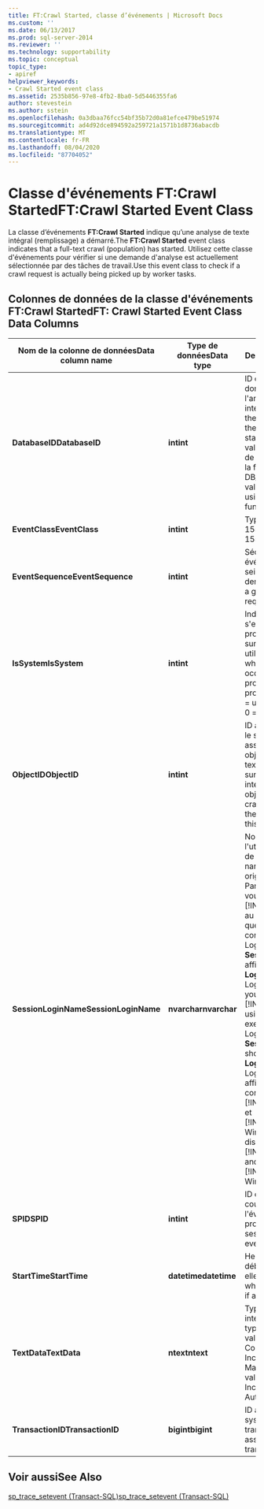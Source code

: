 ```yaml
---
title: FT:Crawl Started, classe d’événements | Microsoft Docs
ms.custom: ''
ms.date: 06/13/2017
ms.prod: sql-server-2014
ms.reviewer: ''
ms.technology: supportability
ms.topic: conceptual
topic_type:
- apiref
helpviewer_keywords:
- Crawl Started event class
ms.assetid: 2535b856-97e8-4fb2-8ba0-5d5446355fa6
author: stevestein
ms.author: sstein
ms.openlocfilehash: 0a3dbaa76fcc54bf35b72d0a81efce479be51974
ms.sourcegitcommit: ad4d92dce894592a259721a1571b1d8736abacdb
ms.translationtype: MT
ms.contentlocale: fr-FR
ms.lasthandoff: 08/04/2020
ms.locfileid: "87704052"
---
```

# <a name="ftcrawl-started-event-class"></a><span data-ttu-id="fd9a6-102">Classe d'événements FT:Crawl Started</span><span class="sxs-lookup"><span data-stu-id="fd9a6-102">FT:Crawl Started Event Class</span></span>
  <span data-ttu-id="fd9a6-103">La classe d’événements **FT:Crawl Started** indique qu’une analyse de texte intégral (remplissage) a démarré.</span><span class="sxs-lookup"><span data-stu-id="fd9a6-103">The **FT:Crawl Started** event class indicates that a full-text crawl (population) has started.</span></span> <span data-ttu-id="fd9a6-104">Utilisez cette classe d'événements pour vérifier si une demande d'analyse est actuellement sélectionnée par des tâches de travail.</span><span class="sxs-lookup"><span data-stu-id="fd9a6-104">Use this event class to check if a crawl request is actually being picked up by worker tasks.</span></span>  
  
## <a name="ft-crawl-started-event-class-data-columns"></a><span data-ttu-id="fd9a6-105">Colonnes de données de la classe d'événements FT:Crawl Started</span><span class="sxs-lookup"><span data-stu-id="fd9a6-105">FT: Crawl Started Event Class Data Columns</span></span>  
  
|<span data-ttu-id="fd9a6-106">Nom de la colonne de données</span><span class="sxs-lookup"><span data-stu-id="fd9a6-106">Data column name</span></span>|<span data-ttu-id="fd9a6-107">Type de données</span><span class="sxs-lookup"><span data-stu-id="fd9a6-107">Data type</span></span>|<span data-ttu-id="fd9a6-108">Description</span><span class="sxs-lookup"><span data-stu-id="fd9a6-108">Description</span></span>|<span data-ttu-id="fd9a6-109">ID de la colonne</span><span class="sxs-lookup"><span data-stu-id="fd9a6-109">Column ID</span></span>|<span data-ttu-id="fd9a6-110">Filtrable</span><span class="sxs-lookup"><span data-stu-id="fd9a6-110">Filterable</span></span>|  
|----------------------|---------------|-----------------|---------------|----------------|  
|<span data-ttu-id="fd9a6-111">**DatabaseID**</span><span class="sxs-lookup"><span data-stu-id="fd9a6-111">**DatabaseID**</span></span>|<span data-ttu-id="fd9a6-112">**int**</span><span class="sxs-lookup"><span data-stu-id="fd9a6-112">**int**</span></span>|<span data-ttu-id="fd9a6-113">ID de la base de données dans laquelle l'analyse de texte intégral a démarré.</span><span class="sxs-lookup"><span data-stu-id="fd9a6-113">ID of the database in which the full-text crawl was started.</span></span> <span data-ttu-id="fd9a6-114">Déterminez la valeur pour une base de données à l'aide de la fonction DB_ID.</span><span class="sxs-lookup"><span data-stu-id="fd9a6-114">Determine the value for a database by using the DB_ID function.</span></span>|<span data-ttu-id="fd9a6-115">3</span><span class="sxs-lookup"><span data-stu-id="fd9a6-115">3</span></span>|<span data-ttu-id="fd9a6-116">Oui</span><span class="sxs-lookup"><span data-stu-id="fd9a6-116">Yes</span></span>|  
|<span data-ttu-id="fd9a6-117">**EventClass**</span><span class="sxs-lookup"><span data-stu-id="fd9a6-117">**EventClass**</span></span>|<span data-ttu-id="fd9a6-118">**int**</span><span class="sxs-lookup"><span data-stu-id="fd9a6-118">**int**</span></span>|<span data-ttu-id="fd9a6-119">Type d’événement = 155.</span><span class="sxs-lookup"><span data-stu-id="fd9a6-119">Type of event = 155.</span></span>|<span data-ttu-id="fd9a6-120">27</span><span class="sxs-lookup"><span data-stu-id="fd9a6-120">27</span></span>|<span data-ttu-id="fd9a6-121">Non</span><span class="sxs-lookup"><span data-stu-id="fd9a6-121">No</span></span>|  
|<span data-ttu-id="fd9a6-122">**EventSequence**</span><span class="sxs-lookup"><span data-stu-id="fd9a6-122">**EventSequence**</span></span>|<span data-ttu-id="fd9a6-123">**int**</span><span class="sxs-lookup"><span data-stu-id="fd9a6-123">**int**</span></span>|<span data-ttu-id="fd9a6-124">Séquence d'un événement donné au sein de la demande.</span><span class="sxs-lookup"><span data-stu-id="fd9a6-124">Sequence of a given event within the request.</span></span>|<span data-ttu-id="fd9a6-125">51</span><span class="sxs-lookup"><span data-stu-id="fd9a6-125">51</span></span>|<span data-ttu-id="fd9a6-126">Non</span><span class="sxs-lookup"><span data-stu-id="fd9a6-126">No</span></span>|  
|<span data-ttu-id="fd9a6-127">**IsSystem**</span><span class="sxs-lookup"><span data-stu-id="fd9a6-127">**IsSystem**</span></span>|<span data-ttu-id="fd9a6-128">**int**</span><span class="sxs-lookup"><span data-stu-id="fd9a6-128">**int**</span></span>|<span data-ttu-id="fd9a6-129">Indique si l'événement s'est produit sur un processus système ou sur un processus utilisateur.</span><span class="sxs-lookup"><span data-stu-id="fd9a6-129">Indicates whether the event occurred on a system process or a user process.</span></span> <span data-ttu-id="fd9a6-130">1 = système, 0 = utilisateur.</span><span class="sxs-lookup"><span data-stu-id="fd9a6-130">1 = system, 0 = user.</span></span>|<span data-ttu-id="fd9a6-131">60</span><span class="sxs-lookup"><span data-stu-id="fd9a6-131">60</span></span>|<span data-ttu-id="fd9a6-132">Oui</span><span class="sxs-lookup"><span data-stu-id="fd9a6-132">Yes</span></span>|  
|<span data-ttu-id="fd9a6-133">**ObjectID**</span><span class="sxs-lookup"><span data-stu-id="fd9a6-133">**ObjectID**</span></span>|<span data-ttu-id="fd9a6-134">**int**</span><span class="sxs-lookup"><span data-stu-id="fd9a6-134">**int**</span></span>|<span data-ttu-id="fd9a6-135">ID affecté à l'objet par le système.</span><span class="sxs-lookup"><span data-stu-id="fd9a6-135">System-assigned ID of the object.</span></span> <span data-ttu-id="fd9a6-136">L'analyse de texte intégral a démarré sur l'index de texte intégral de cet objet.</span><span class="sxs-lookup"><span data-stu-id="fd9a6-136">The full-text crawl was started on the full-text index on this object.</span></span>|<span data-ttu-id="fd9a6-137">22</span><span class="sxs-lookup"><span data-stu-id="fd9a6-137">22</span></span>|<span data-ttu-id="fd9a6-138">Oui</span><span class="sxs-lookup"><span data-stu-id="fd9a6-138">Yes</span></span>|  
|<span data-ttu-id="fd9a6-139">**SessionLoginName**</span><span class="sxs-lookup"><span data-stu-id="fd9a6-139">**SessionLoginName**</span></span>|<span data-ttu-id="fd9a6-140">**nvarchar**</span><span class="sxs-lookup"><span data-stu-id="fd9a6-140">**nvarchar**</span></span>|<span data-ttu-id="fd9a6-141">Nom de connexion de l'utilisateur à l'origine de la session.</span><span class="sxs-lookup"><span data-stu-id="fd9a6-141">Login name of the user who originated the session.</span></span> <span data-ttu-id="fd9a6-142">Par exemple, si vous vous connectez à [!INCLUDE[ssNoVersion](../../includes/ssnoversion-md.md)] au moyen de Login1 et que vous exécutez une commande en tant que Login2, **SessionLoginName** affiche Login1 et **LoginName** affiche Login2.</span><span class="sxs-lookup"><span data-stu-id="fd9a6-142">For example, if you connect to [!INCLUDE[ssNoVersion](../../includes/ssnoversion-md.md)] using Login1 and execute a statement as Login2, **SessionLoginName** shows Login1 and **LoginName** shows Login2.</span></span> <span data-ttu-id="fd9a6-143">Cette colonne affiche à la fois les connexions [!INCLUDE[ssNoVersion](../../includes/ssnoversion-md.md)] et [!INCLUDE[msCoName](../../includes/msconame-md.md)] Windows.</span><span class="sxs-lookup"><span data-stu-id="fd9a6-143">This column displays both [!INCLUDE[ssNoVersion](../../includes/ssnoversion-md.md)] and [!INCLUDE[msCoName](../../includes/msconame-md.md)] Windows logins.</span></span>|<span data-ttu-id="fd9a6-144">64</span><span class="sxs-lookup"><span data-stu-id="fd9a6-144">64</span></span>|<span data-ttu-id="fd9a6-145">Oui</span><span class="sxs-lookup"><span data-stu-id="fd9a6-145">Yes</span></span>|  
|<span data-ttu-id="fd9a6-146">**SPID**</span><span class="sxs-lookup"><span data-stu-id="fd9a6-146">**SPID**</span></span>|<span data-ttu-id="fd9a6-147">**int**</span><span class="sxs-lookup"><span data-stu-id="fd9a6-147">**int**</span></span>|<span data-ttu-id="fd9a6-148">ID de la session au cours de laquelle l'événement s'est produit.</span><span class="sxs-lookup"><span data-stu-id="fd9a6-148">ID of the session on which the event occurred.</span></span>|<span data-ttu-id="fd9a6-149">12</span><span class="sxs-lookup"><span data-stu-id="fd9a6-149">12</span></span>|<span data-ttu-id="fd9a6-150">Oui</span><span class="sxs-lookup"><span data-stu-id="fd9a6-150">Yes</span></span>|  
|<span data-ttu-id="fd9a6-151">**StartTime**</span><span class="sxs-lookup"><span data-stu-id="fd9a6-151">**StartTime**</span></span>|<span data-ttu-id="fd9a6-152">**datetime**</span><span class="sxs-lookup"><span data-stu-id="fd9a6-152">**datetime**</span></span>|<span data-ttu-id="fd9a6-153">Heure à laquelle a débuté l'événement, si elle est connue.</span><span class="sxs-lookup"><span data-stu-id="fd9a6-153">Time at which the event started, if available.</span></span>|<span data-ttu-id="fd9a6-154">14</span><span class="sxs-lookup"><span data-stu-id="fd9a6-154">14</span></span>|<span data-ttu-id="fd9a6-155">Oui</span><span class="sxs-lookup"><span data-stu-id="fd9a6-155">Yes</span></span>|  
|<span data-ttu-id="fd9a6-156">**TextData**</span><span class="sxs-lookup"><span data-stu-id="fd9a6-156">**TextData**</span></span>|<span data-ttu-id="fd9a6-157">**ntext**</span><span class="sxs-lookup"><span data-stu-id="fd9a6-157">**ntext**</span></span>|<span data-ttu-id="fd9a6-158">Type d'analyse de texte intégral.</span><span class="sxs-lookup"><span data-stu-id="fd9a6-158">Full-text crawl type.</span></span> <span data-ttu-id="fd9a6-159">Peut avoir les valeurs suivantes : Complète, Incrémentielle, Manuelle et Auto.</span><span class="sxs-lookup"><span data-stu-id="fd9a6-159">The value can be Full, Incremental, Manual, or Auto.</span></span>|<span data-ttu-id="fd9a6-160">1</span><span class="sxs-lookup"><span data-stu-id="fd9a6-160">1</span></span>|<span data-ttu-id="fd9a6-161">Oui</span><span class="sxs-lookup"><span data-stu-id="fd9a6-161">Yes</span></span>|  
|<span data-ttu-id="fd9a6-162">**TransactionID**</span><span class="sxs-lookup"><span data-stu-id="fd9a6-162">**TransactionID**</span></span>|<span data-ttu-id="fd9a6-163">**bigint**</span><span class="sxs-lookup"><span data-stu-id="fd9a6-163">**bigint**</span></span>|<span data-ttu-id="fd9a6-164">ID affecté par le système à la transaction.</span><span class="sxs-lookup"><span data-stu-id="fd9a6-164">System-assigned ID of the transaction.</span></span>|<span data-ttu-id="fd9a6-165">4</span><span class="sxs-lookup"><span data-stu-id="fd9a6-165">4</span></span>|<span data-ttu-id="fd9a6-166">Oui</span><span class="sxs-lookup"><span data-stu-id="fd9a6-166">Yes</span></span>|  
  
## <a name="see-also"></a><span data-ttu-id="fd9a6-167">Voir aussi</span><span class="sxs-lookup"><span data-stu-id="fd9a6-167">See Also</span></span>  
 [<span data-ttu-id="fd9a6-168">sp_trace_setevent &#40;Transact-SQL&#41;</span><span class="sxs-lookup"><span data-stu-id="fd9a6-168">sp_trace_setevent &#40;Transact-SQL&#41;</span></span>](/sql/relational-databases/system-stored-procedures/sp-trace-setevent-transact-sql)  
  
  
